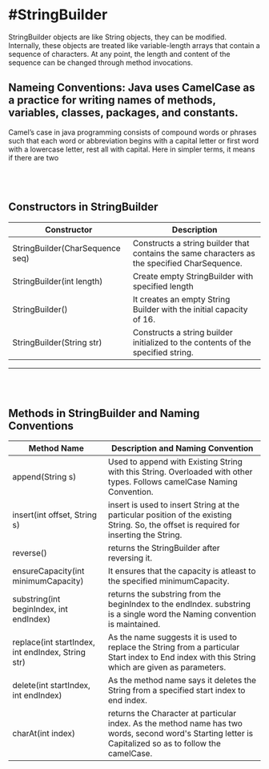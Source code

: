 # #StringBuilder
StringBuilder objects are like String objects, they can be modified. Internally, these objects are treated like variable-length arrays that contain a sequence of characters. At any point, the length and content of the sequence can be changed through method invocations.

## Nameing Conventions: Java uses CamelCase as a practice for writing names of methods, variables, classes, packages, and constants. 

Camel’s case in java programming consists of compound words or phrases such that each word or abbreviation begins with a capital letter or first word with a lowercase letter, rest all with capital. Here in simpler terms, it means if there are two 



<br></br>
## Constructors in StringBuilder
| Constructor | Description |
|---|-----|
| StringBuilder(CharSequence seq) | Constructs a string builder that contains the same characters as the specified CharSequence. |
| StringBuilder(int length) | Create empty StringBuilder with specified length |
| StringBuilder() | It creates an empty String Builder with the initial capacity of 16. |
| StringBuilder(String str) | Constructs a string builder initialized to the contents of the specified string. |

---
<br></br>
## Methods in StringBuilder and Naming Conventions
| Method Name | Description and Naming Convention |
|---|---|
| append(String s) | Used to append with Existing String with this String. Overloaded with other types. Follows camelCase Naming Convention.
| insert(int offset, String s) | insert is used to insert String at the particular position of the existing String. So, the offset is required for inserting the String. |
| reverse() | returns the StringBuilder after reversing it. |
| ensureCapacity(int minimumCapacity) | It ensures that the capacity is atleast to the specified minimumCapacity. |
| substring(int beginIndex, int endIndex) | returns the substring from the beginIndex to the endIndex. substring is a single word the Naming convention is maintained. |
| replace(int startIndex, int endIndex, String str) | As the name suggests it is used to replace the String from a particular Start index to End index with this String which are given as parameters. |
| delete(int startIndex, int endIndex) | As the method name says it deletes the String from a specified start index to end index. |
| charAt(int index) | returns the Character at particular index. As the method name has two words, second word's Starting letter is Capitalized so as to follow the camelCase. |

